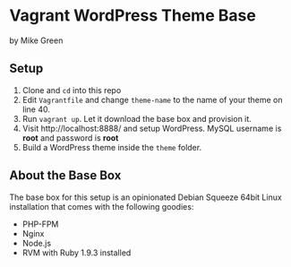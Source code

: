 # Vagrant WordPress Theme Base

by Mike Green

## Setup

1. Clone and `cd` into this repo
2. Edit `Vagrantfile` and change `theme-name` to the name of your theme on line 40.
3. Run `vagrant up`. Let it download the base box and provision it.
4. Visit http://localhost:8888/ and setup WordPress. MySQL username is __root__ and password is __root__
5. Build a WordPress theme inside the `theme` folder.

## About the Base Box

The base box for this setup is an opinionated Debian Squeeze 64bit Linux installation that comes with the following goodies:

* PHP-FPM
* Nginx
* Node.js
* RVM with Ruby 1.9.3 installed
